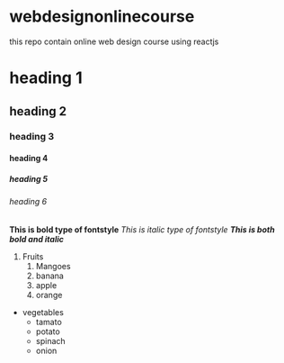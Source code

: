# webdesignonlinecourse
this repo contain online web design course using reactjs
# heading 1
## heading 2
### heading 3
#### heading 4
##### heading 5
###### heading 6

**This is bold type of fontstyle**
*This is italic type of fontstyle*
***This is both bold and italic***

1. Fruits
   1. Mangoes
   2. banana
   3. apple
   4. orange

* vegetables
  * tamato
  * potato
  * spinach
  * onion
